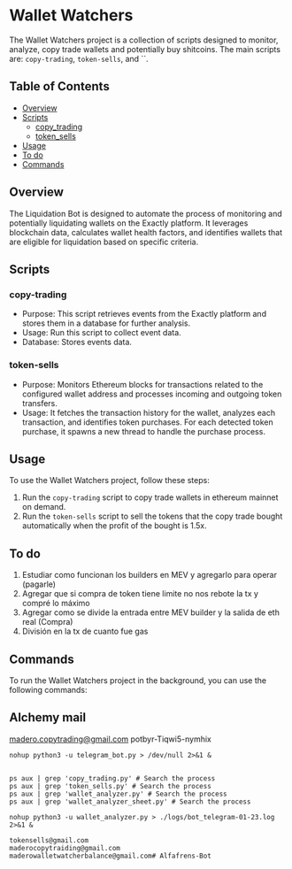 # Wallet Watchers

The Wallet Watchers project is a collection of scripts designed to monitor, analyze, copy trade wallets and potentially buy shitcoins. The main scripts are: `copy-trading`, `token-sells`, and ``.

## Table of Contents

- [Overview](#overview)
- [Scripts](#scripts)
  - [copy_trading](#copy_trading)
  - [token_sells](#token_sells)
- [Usage](#usage)
- [To do](#todo)
- [Commands](#commands)

## Overview

The Liquidation Bot is designed to automate the process of monitoring and potentially liquidating wallets on the Exactly platform. It leverages blockchain data, calculates wallet health factors, and identifies wallets that are eligible for liquidation based on specific criteria.

## Scripts

### copy-trading

- Purpose: This script retrieves events from the Exactly platform and stores them in a database for further analysis.
- Usage: Run this script to collect event data.
- Database: Stores events data.

### token-sells

- Purpose: Monitors Ethereum blocks for transactions related to the configured wallet address and processes incoming and outgoing token transfers.
- Usage: It fetches the transaction history for the wallet, analyzes each transaction, and identifies token purchases. For each detected token purchase, it spawns a new thread to handle the purchase process.

## Usage

To use the Wallet Watchers project, follow these steps:
1. Run the `copy-trading` script to copy trade wallets in ethereum mainnet on demand.
2. Run the `token-sells` script to sell the tokens that the copy trade bought automatically when the profit of the bought is 1.5x.

## To do
1. Estudiar como funcionan los builders en MEV y agregarlo para operar (pagarle)
2. Agregar que si compra de token tiene limite no nos rebote la tx y compré lo máximo
3. Agregar como se divide la entrada entre MEV builder y la salida de eth real (Compra)
4. División en la tx de cuanto fue gas

## Commands
To run the Wallet Watchers project in the background, you can use the following commands:


## Alchemy mail
madero.copytrading@gmail.com
potbyr-Tiqwi5-nymhix


```shell
nohup python3 -u telegram_bot.py > /dev/null 2>&1 &


ps aux | grep 'copy_trading.py' # Search the process
ps aux | grep 'token_sells.py' # Search the process
ps aux | grep 'wallet_analyzer.py' # Search the process
ps aux | grep 'wallet_analyzer_sheet.py' # Search the process

nohup python3 -u wallet_analyzer.py > ./logs/bot_telegram-01-23.log 2>&1 &

tokensells@gmail.com
maderocopytraiding@gmail.com
maderowalletwatcherbalance@gmail.com# Alfafrens-Bot
